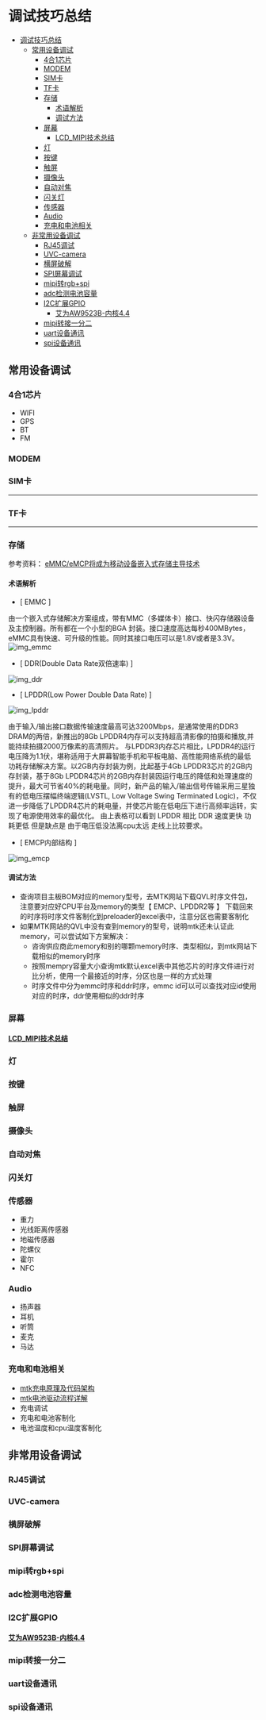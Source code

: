 # 调试技巧总结

- [调试技巧总结](#调试技巧总结)
  - [常用设备调试](#常用设备调试)
    - [4合1芯片](#4合1芯片)
    - [MODEM](#modem)
    - [SIM卡](#sim卡)
    - [TF卡](#tf卡)
    - [存储](#存储)
      - [术语解析](#术语解析)
      - [调试方法](#调试方法)
    - [屏幕](#屏幕)
      - [LCD_MIPI技术总结](#lcd_mipi技术总结)
    - [灯](#灯)
    - [按键](#按键)
    - [触屏](#触屏)
    - [摄像头](#摄像头)
    - [自动对焦](#自动对焦)
    - [闪关灯](#闪关灯)
    - [传感器](#传感器)
    - [Audio](#audio)
    - [充电和电池相关](#充电和电池相关)
  - [非常用设备调试](#非常用设备调试)
    - [RJ45调试](#rj45调试)
    - [UVC-camera](#uvc-camera)
    - [横屏破解](#横屏破解)
    - [SPI屏幕调试](#spi屏幕调试)
    - [mipi转rgb+spi](#mipi转rgbspi)
    - [adc检测电池容量](#adc检测电池容量)
    - [I2C扩展GPIO](#i2c扩展gpio)
      - [艾为AW9523B-内核4.4](#艾为aw9523b-内核44)
    - [mipi转接一分二](#mipi转接一分二)
    - [uart设备通讯](#uart设备通讯)
    - [spi设备通讯](#spi设备通讯)

## 常用设备调试

### 4合1芯片

- WIFI
- GPS
- BT
- FM

### MODEM

### SIM卡

---

### TF卡

---

### 存储

参考资料：
[eMMC/eMCP将成为移动设备嵌入式存储主导技术](http://blog.fang.com/39645797/16299159/articledetail.htm)

#### 术语解析

- [ EMMC ]

由一个嵌入式存储解决方案组成，带有MMC（多媒体卡）接口、快闪存储器设备及主控制器。所有都在一个小型的BGA 封装。接口速度高达每秒400MBytes，eMMC具有快速、可升级的性能。同时其接口电压可以是1.8V或者是3.3V。
![img_emmc](img/1F30CC48-68E1-4827-A140-2F490F81130B.png)

- [ DDR(Double Data Rate双倍速率) ]

![img_ddr](img/E67633D9-91C0-4D60-A0F7-D3561DF40716.png)

- [ LPDDR(Low Power Double Data Rate) ]

![img_lpddr](img/ECCCCFEF-DED1-44D4-93CF-0B409646DEF7.png)

由于输入/输出接口数据传输速度最高可达3200Mbps，是通常使用的DDR3 DRAM的两倍，新推出的8Gb LPDDR4内存可以支持超高清影像的拍摄和播放,并能持续拍摄2000万像素的高清照片。
与LPDDR3内存芯片相比，LPDDR4的运行电压降为1.1伏，堪称适用于大屏幕智能手机和平板电脑、高性能网络系统的最低功耗存储解决方案。以2GB内存封装为例，比起基于4Gb LPDDR3芯片的2GB内存封装，基于8Gb LPDDR4芯片的2GB内存封装因运行电压的降低和处理速度的提升，最大可节省40%的耗电量。同时，新产品的输入/输出信号传输采用三星独有的低电压摆幅终端逻辑(LVSTL, Low Voltage Swing Terminated Logic)，不仅进一步降低了LPDDR4芯片的耗电量，并使芯片能在低电压下进行高频率运转，实现了电源使用效率的最优化。
由上表格可以看到 LPDDR 相比 DDR 速度更快 功耗更低 但是缺点是 由于电压低没法离cpu太远 走线上比较要求。

- [ EMCP内部结构 ]

![img_emcp](img/20200427113408952.png)

#### 调试方法

- 查询项目主板BOM对应的memory型号，去MTK网站下载QVL时序文件包，注意要对应好CPU平台及memory的类型【 EMCP、LPDDR2等 】
下载回来的时序将时序文件客制化到preloader的excel表中，注意分区也需要客制化
- 如果MTK网站的QVL中没有查到memory的型号，说明mtk还未认证此memory，可以尝试如下方案解决：
  - 咨询供应商此memory和别的哪颗memory时序、类型相似，到mtk网站下载相似的memory时序
  - 按照mempry容量大小查询mtk默认excel表中其他芯片的时序文件进行对比分析，使用一个最接近的时序，分区也是一样的方式处理
  - 时序文件中分为emmc时序和ddr时序，emmc id可以可以查找对应id使用对应的时序，ddr使用相似的ddr时序

### 屏幕

#### [LCD_MIPI技术总结](lcd_mipi.md)

### 灯

### 按键

### 触屏

### 摄像头

### 自动对焦

### 闪关灯

### 传感器

- 重力
- 光线距离传感器
- 地磁传感器
- 陀螺仪
- 霍尔
- NFC

### Audio

- 扬声器
- 耳机
- 听筒
- 麦克
- 马达

### 充电和电池相关

- [mtk充电原理及代码架构](./mtk充电原理及代码架构.md)
- [mtk电池驱动流程详解](./mtk电池驱动流程详解.md)
- 充电调试
- 充电和电池客制化
- 电池温度和cpu温度客制化

## 非常用设备调试

### RJ45调试

### UVC-camera

### 横屏破解

### SPI屏幕调试

### mipi转rgb+spi

### adc检测电池容量

### I2C扩展GPIO

#### [艾为AW9523B-内核4.4](aw9523b/AW9523B内核4.4移植文档.md)

### mipi转接一分二

### uart设备通讯

### spi设备通讯
